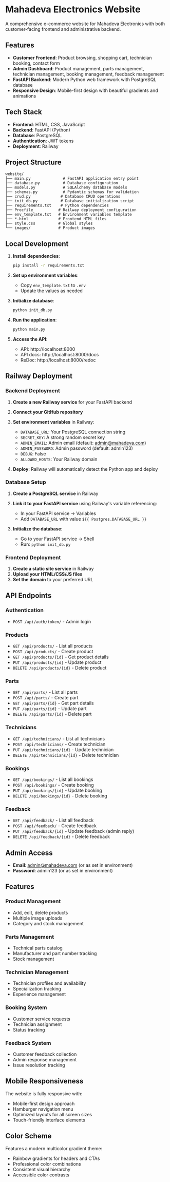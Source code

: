 # Mahadeva Electronics Website

A comprehensive e-commerce website for Mahadeva Electronics with both customer-facing frontend and administrative backend.

## Features

- **Customer Frontend**: Product browsing, shopping cart, technician booking, contact form
- **Admin Dashboard**: Product management, parts management, technician management, booking management, feedback management
- **FastAPI Backend**: Modern Python web framework with PostgreSQL database
- **Responsive Design**: Mobile-first design with beautiful gradients and animations

## Tech Stack

- **Frontend**: HTML, CSS, JavaScript
- **Backend**: FastAPI (Python)
- **Database**: PostgreSQL
- **Authentication**: JWT tokens
- **Deployment**: Railway

## Project Structure

```
website/
├── main.py              # FastAPI application entry point
├── database.py          # Database configuration
├── models.py            # SQLAlchemy database models
├── schemas.py           # Pydantic schemas for validation
├── crud.py             # Database CRUD operations
├── init_db.py          # Database initialization script
├── requirements.txt    # Python dependencies
├── Procfile           # Railway deployment configuration
├── env_template.txt   # Environment variables template
├── *.html             # Frontend HTML files
├── style.css          # Global styles
└── images/            # Product images
```

## Local Development

1. **Install dependencies**:
   ```bash
   pip install -r requirements.txt
   ```

2. **Set up environment variables**:
   - Copy `env_template.txt` to `.env`
   - Update the values as needed

3. **Initialize database**:
   ```bash
   python init_db.py
   ```

4. **Run the application**:
   ```bash
   python main.py
   ```

5. **Access the API**:
   - API: http://localhost:8000
   - API docs: http://localhost:8000/docs
   - ReDoc: http://localhost:8000/redoc

## Railway Deployment

### Backend Deployment

1. **Create a new Railway service** for your FastAPI backend
2. **Connect your GitHub repository**
3. **Set environment variables** in Railway:
   - `DATABASE_URL`: Your PostgreSQL connection string
   - `SECRET_KEY`: A strong random secret key
   - `ADMIN_EMAIL`: Admin email (default: admin@mahadeva.com)
   - `ADMIN_PASSWORD`: Admin password (default: admin123)
   - `DEBUG`: False
   - `ALLOWED_HOSTS`: Your Railway domain

4. **Deploy**: Railway will automatically detect the Python app and deploy

### Database Setup

1. **Create a PostgreSQL service** in Railway
2. **Link it to your FastAPI service** using Railway's variable referencing:
   - In your FastAPI service → Variables
   - Add `DATABASE_URL` with value `${{ Postgres.DATABASE_URL }}`

3. **Initialize the database**:
   - Go to your FastAPI service → Shell
   - Run: `python init_db.py`

### Frontend Deployment

1. **Create a static site service** in Railway
2. **Upload your HTML/CSS/JS files**
3. **Set the domain** to your preferred URL

## API Endpoints

### Authentication
- `POST /api/auth/token/` - Admin login

### Products
- `GET /api/products/` - List all products
- `POST /api/products/` - Create product
- `GET /api/products/{id}` - Get product details
- `PUT /api/products/{id}` - Update product
- `DELETE /api/products/{id}` - Delete product

### Parts
- `GET /api/parts/` - List all parts
- `POST /api/parts/` - Create part
- `GET /api/parts/{id}` - Get part details
- `PUT /api/parts/{id}` - Update part
- `DELETE /api/parts/{id}` - Delete part

### Technicians
- `GET /api/technicians/` - List all technicians
- `POST /api/technicians/` - Create technician
- `PUT /api/technicians/{id}` - Update technician
- `DELETE /api/technicians/{id}` - Delete technician

### Bookings
- `GET /api/bookings/` - List all bookings
- `POST /api/bookings/` - Create booking
- `PUT /api/bookings/{id}` - Update booking
- `DELETE /api/bookings/{id}` - Delete booking

### Feedback
- `GET /api/feedback/` - List all feedback
- `POST /api/feedback/` - Create feedback
- `PUT /api/feedback/{id}` - Update feedback (admin reply)
- `DELETE /api/feedback/{id}` - Delete feedback

## Admin Access

- **Email**: admin@mahadeva.com (or as set in environment)
- **Password**: admin123 (or as set in environment)

## Features

### Product Management
- Add, edit, delete products
- Multiple image uploads
- Category and stock management

### Parts Management
- Technical parts catalog
- Manufacturer and part number tracking
- Stock management

### Technician Management
- Technician profiles and availability
- Specialization tracking
- Experience management

### Booking System
- Customer service requests
- Technician assignment
- Status tracking

### Feedback System
- Customer feedback collection
- Admin response management
- Issue resolution tracking

## Mobile Responsiveness

The website is fully responsive with:
- Mobile-first design approach
- Hamburger navigation menu
- Optimized layouts for all screen sizes
- Touch-friendly interface elements

## Color Scheme

Features a modern multicolor gradient theme:
- Rainbow gradients for headers and CTAs
- Professional color combinations
- Consistent visual hierarchy
- Accessible color contrasts
